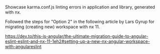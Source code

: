 Showcase karma.conf.js linting errors in application and library, generated with nx.

Followed the steps for "Option 2" in the following article by Lars Gyrup for migrating (creating new) workspace with nx 11.

https://dev.to/this-is-angular/the-ultimate-migration-guide-to-angular-eslint-eslint-and-nx-11-1eh2#setting-up-a-new-nx-angular-workspace-with-angulareslint
